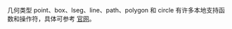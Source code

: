 

几何类型 point、box、lseg、line、path、polygon 和 circle 有许多本地支持函数和操作符，具体可参考 [官网](http://www.postgres.cn/docs/10/functions-geometry.html)。
